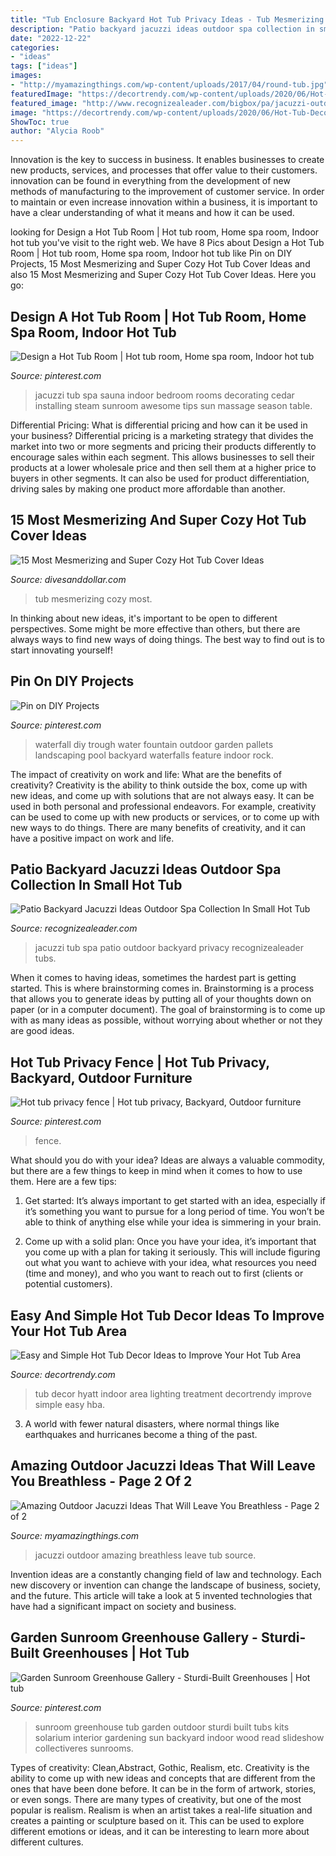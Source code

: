 ```yaml
---
title: "Tub Enclosure Backyard Hot Tub Privacy Ideas - Tub Mesmerizing Cozy Most"
description: "Patio backyard jacuzzi ideas outdoor spa collection in small hot tub"
date: "2022-12-22"
categories:
- "ideas"
tags: ["ideas"]
images:
- "http://myamazingthings.com/wp-content/uploads/2017/04/round-tub.jpg"
featuredImage: "https://decortrendy.com/wp-content/uploads/2020/06/Hot-Tub-Decor-7.jpg"
featured_image: "http://www.recognizealeader.com/bigbox/pa/jacuzzi-outdoor-spa-collection-in-small-backyard-hot-tub-ideas-top_outdoor-patio-and-backyard.jpg"
image: "https://decortrendy.com/wp-content/uploads/2020/06/Hot-Tub-Decor-7.jpg"
ShowToc: true
author: "Alycia Roob"
---
```



Innovation is the key to success in business. It enables businesses to create new products, services, and processes that offer value to their customers. innovation can be found in everything from the development of new methods of manufacturing to the improvement of customer service. In order to maintain or even increase innovation within a business, it is important to have a clear understanding of what it means and how it can be used.

	

		
looking for Design a Hot Tub Room | Hot tub room, Home spa room, Indoor hot tub you've visit to the right web. We have 8 Pics about Design a Hot Tub Room | Hot tub room, Home spa room, Indoor hot tub like Pin on DIY Projects, 15 Most Mesmerizing and Super Cozy Hot Tub Cover Ideas and also 15 Most Mesmerizing and Super Cozy Hot Tub Cover Ideas. Here you go:
		
    
## Design A Hot Tub Room | Hot Tub Room, Home Spa Room, Indoor Hot Tub

<img loading=lazy src="https://i.pinimg.com/736x/f3/81/70/f38170a92fea0bfea0f1410eadb25af8--hot-tub-room-massage-table.jpg" onerror="this.onerror=null;this.src='https://tse2.mm.bing.net/th?id=OIP.mCw5HOYH5E2Z7lRIDHPAuwHaE8&amp;pid=15.1';" alt="Design a Hot Tub Room | Hot tub room, Home spa room, Indoor hot tub">

_Source: pinterest.com_

>jacuzzi tub spa sauna indoor bedroom rooms decorating cedar installing steam sunroom awesome tips sun massage season table. 

	

Differential Pricing: What is differential pricing and how can it be used in your business?
Differential pricing is a marketing strategy that divides the market into two or more segments and pricing their products differently to encourage sales within each segment. This allows businesses to sell their products at a lower wholesale price and then sell them at a higher price to buyers in other segments. It can also be used for product differentiation, driving sales by making one product more affordable than another.

    
## 15 Most Mesmerizing And Super Cozy Hot Tub Cover Ideas

<img loading=lazy src="https://www.divesanddollar.com/wp-content/uploads/2017/04/Hot-Tub-Cover-9.jpg" onerror="this.onerror=null;this.src='https://tse4.mm.bing.net/th?id=OIP.ujSt93AT9EWk1S9-0GS2JgHaLH&amp;pid=15.1';" alt="15 Most Mesmerizing and Super Cozy Hot Tub Cover Ideas">

_Source: divesanddollar.com_

>tub mesmerizing cozy most. 

	

In thinking about new ideas, it's important to be open to different perspectives. Some might be more effective than others, but there are always ways to find new ways of doing things. The best way to find out is to start innovating yourself!

    
## Pin On DIY Projects

<img loading=lazy src="https://i.pinimg.com/736x/9a/31/13/9a311336bf27c780b219258c8d24da0f--waterfall-outdoor-living.jpg" onerror="this.onerror=null;this.src='https://tse1.mm.bing.net/th?id=OIP.HGGb7yowl7zl0BNLiiPusgHaMZ&amp;pid=15.1';" alt="Pin on DIY Projects">

_Source: pinterest.com_

>waterfall diy trough water fountain outdoor garden pallets landscaping pool backyard waterfalls feature indoor rock. 

	

The impact of creativity on work and life: What are the benefits of creativity?
Creativity is the ability to think outside the box, come up with new ideas, and come up with solutions that are not always easy. It can be used in both personal and professional endeavors. For example, creativity can be used to come up with new products or services, or to come up with new ways to do things. There are many benefits of creativity, and it can have a positive impact on work and life.

    
## Patio Backyard Jacuzzi Ideas Outdoor Spa Collection In Small Hot Tub

<img loading=lazy src="http://www.recognizealeader.com/bigbox/pa/jacuzzi-outdoor-spa-collection-in-small-backyard-hot-tub-ideas-top_outdoor-patio-and-backyard.jpg" onerror="this.onerror=null;this.src='https://tse1.mm.bing.net/th?id=OIP.rag4dKfm9jTX8DovtiydjgHaEs&amp;pid=15.1';" alt="Patio Backyard Jacuzzi Ideas Outdoor Spa Collection In Small Hot Tub">

_Source: recognizealeader.com_

>jacuzzi tub spa patio outdoor backyard privacy recognizealeader tubs. 

	

When it comes to having ideas, sometimes the hardest part is getting started. This is where brainstorming comes in. Brainstorming is a process that allows you to generate ideas by putting all of your thoughts down on paper (or in a computer document). The goal of brainstorming is to come up with as many ideas as possible, without worrying about whether or not they are good ideas.

    
## Hot Tub Privacy Fence | Hot Tub Privacy, Backyard, Outdoor Furniture

<img loading=lazy src="https://i.pinimg.com/736x/8a/e9/2f/8ae92f5bc1e68e81c932d59bbd1d59cd.jpg" onerror="this.onerror=null;this.src='https://tse3.mm.bing.net/th?id=OIP.FbndUNpDwdx-3ZHkyPJ6ewHaFj&amp;pid=15.1';" alt="Hot tub privacy fence | Hot tub privacy, Backyard, Outdoor furniture">

_Source: pinterest.com_

>fence. 

	

What should you do with your idea?
Ideas are always a valuable commodity, but there are a few things to keep in mind when it comes to how to use them. Here are a few tips: 
1. Get started: It’s always important to get started with an idea, especially if it’s something you want to pursue for a long period of time. You won’t be able to think of anything else while your idea is simmering in your brain.

2. Come up with a solid plan: Once you have your idea, it’s important that you come up with a plan for taking it seriously. This will include figuring out what you want to achieve with your idea, what resources you need (time and money), and who you want to reach out to first (clients or potential customers). 


    
## Easy And Simple Hot Tub Decor Ideas To Improve Your Hot Tub Area

<img loading=lazy src="https://decortrendy.com/wp-content/uploads/2020/06/Hot-Tub-Decor-7.jpg" onerror="this.onerror=null;this.src='https://tse3.mm.bing.net/th?id=OIP.srdMlubTT_7BTLM1Hi-OMAHaKi&amp;pid=15.1';" alt="Easy and Simple Hot Tub Decor Ideas to Improve Your Hot Tub Area">

_Source: decortrendy.com_

>tub decor hyatt indoor area lighting treatment decortrendy improve simple easy hba. 

	

3. A world with fewer natural disasters, where normal things like earthquakes and hurricanes become a thing of the past. 

    
## Amazing Outdoor Jacuzzi Ideas That Will Leave You Breathless - Page 2 Of 2

<img loading=lazy src="http://myamazingthings.com/wp-content/uploads/2017/04/round-tub.jpg" onerror="this.onerror=null;this.src='https://tse3.mm.bing.net/th?id=OIP.4W5fpM2MN5KFRndNmIuNWQHaE8&amp;pid=15.1';" alt="Amazing Outdoor Jacuzzi Ideas That Will Leave You Breathless - Page 2 of 2">

_Source: myamazingthings.com_

>jacuzzi outdoor amazing breathless leave tub source. 

	

Invention ideas are a constantly changing field of law and technology. Each new discovery or invention can change the landscape of business, society, and the future. This article will take a look at 5 invented technologies that have had a significant impact on society and business.

    
## Garden Sunroom Greenhouse Gallery - Sturdi-Built Greenhouses | Hot Tub

<img loading=lazy src="https://i.pinimg.com/originals/ef/d9/8c/efd98c19aea6688024546d90e7260370.jpg" onerror="this.onerror=null;this.src='https://tse4.mm.bing.net/th?id=OIP.NZV_FgHhJTAS5uEIHkeF-AHaJ4&amp;pid=15.1';" alt="Garden Sunroom Greenhouse Gallery - Sturdi-Built Greenhouses | Hot tub">

_Source: pinterest.com_

>sunroom greenhouse tub garden outdoor sturdi built tubs kits solarium interior gardening sun backyard indoor wood read slideshow collectiveres sunrooms. 

	

Types of creativity: Clean,Abstract, Gothic, Realism, etc.
Creativity is the ability to come up with new ideas and concepts that are different from the ones that have been done before. It can be in the form of artwork, stories, or even songs. There are many types of creativity, but one of the most popular is realism. Realism is when an artist takes a real-life situation and creates a painting or sculpture based on it. This can be used to explore different emotions or ideas, and it can be interesting to learn more about different cultures.

